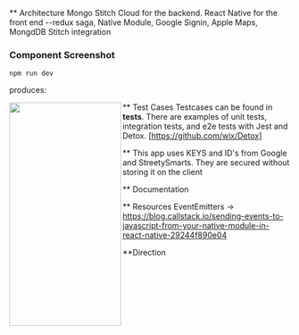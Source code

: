

** Architecture
Mongo Stitch Cloud for the backend.
React Native for the front end 
   --redux saga, Native Module, Google Signin, Apple Maps, MongdDB Stitch integration

### Component Screenshot
```
npm run dev
```
produces:

<img src="https://github.com/jaxonetic-github/react-native-mongodb-stitch/blob/master/images/profileDemoUpdate.gif" align="left" height="400" width="200" >

** Test Cases
 Testcases can be found in __tests__. There are examples of unit tests, integration tests, and e2e tests with Jest and Detox. [https://github.com/wix/Detox]


** This app uses KEYS and ID's from Google and StreetySmarts.  They are secured without storing it on the client

** Documentation


** Resources
EventEmitters -> https://blog.callstack.io/sending-events-to-javascript-from-your-native-module-in-react-native-29244f890e04


**Direction